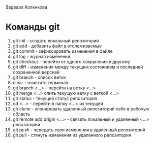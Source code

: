 Варвара Коленкова

# Команды git

1. git init - создать локальный репозиторий
2. git add - добавить файл в отслеживаемые
3. git commit - зафиксировать изменения в файле
4. git log - журнал изменений
5. git checkout - перейти от одного сохранения к другому
6. git diff - изменения между текущим состоянием и последней сохраненной версией
7. git branch - список веток
8. clear - очистить терминал
9. git branch <...> - перейти на ветку <...>
10. git merge <...> слить текущую ветку с веткой <...> 
11. git status - текущий статус репозитория
12. cd <...> - перейти в папку <...> из текущей
13. git clone - клонировать удаленный репозиторий себе в рабочую область
14. git remote add origin <...> - связать локальный и удаленный <...> репозиторий
15. git push - передать свои изменения в удаленный репозиторий
16. git pull - стянуть изменения из удаленного репозитория